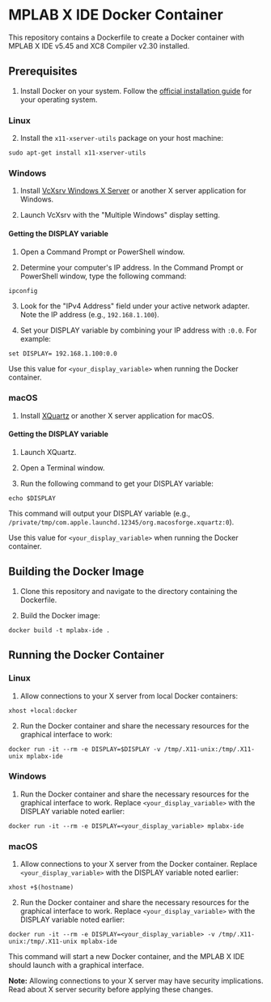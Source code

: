 # MPLAB X IDE Docker Container

This repository contains a Dockerfile to create a Docker container with MPLAB X IDE v5.45 and XC8 Compiler v2.30 installed.

## Prerequisites

1. Install Docker on your system. Follow the [official installation guide](https://docs.docker.com/engine/install/) for your operating system.

### Linux

2. Install the `x11-xserver-utils` package on your host machine:

``` sudo apt-get install x11-xserver-utils ```

### Windows

1. Install [VcXsrv Windows X Server](https://sourceforge.net/projects/vcxsrv/) or another X server application for Windows.

2. Launch VcXsrv with the "Multiple Windows" display setting.

#### Getting the DISPLAY variable

1. Open a Command Prompt or PowerShell window.

2. Determine your computer's IP address. In the Command Prompt or PowerShell window, type the following command:

```ipconfig```

3. Look for the "IPv4 Address" field under your active network adapter. Note the IP address (e.g., `192.168.1.100`).

4. Set your DISPLAY variable by combining your IP address with `:0.0`. For example:

``` set DISPLAY= 192.168.1.100:0.0 ```

Use this value for `<your_display_variable>` when running the Docker container.

### macOS

1. Install [XQuartz](https://www.xquartz.org/) or another X server application for macOS.

#### Getting the DISPLAY variable

1. Launch XQuartz.

2. Open a Terminal window.

3. Run the following command to get your DISPLAY variable:

```echo $DISPLAY```

This command will output your DISPLAY variable (e.g., `/private/tmp/com.apple.launchd.12345/org.macosforge.xquartz:0`).

Use this value for `<your_display_variable>` when running the Docker container.


## Building the Docker Image

1. Clone this repository and navigate to the directory containing the Dockerfile.

2. Build the Docker image:

```docker build -t mplabx-ide .```

## Running the Docker Container

### Linux

1. Allow connections to your X server from local Docker containers:

``` xhost +local:docker ```

2. Run the Docker container and share the necessary resources for the graphical interface to work:

```docker run -it --rm -e DISPLAY=$DISPLAY -v /tmp/.X11-unix:/tmp/.X11-unix mplabx-ide```

### Windows

1. Run the Docker container and share the necessary resources for the graphical interface to work. Replace `<your_display_variable>` with the DISPLAY variable noted earlier:

```docker run -it --rm -e DISPLAY=<your_display_variable> mplabx-ide```

### macOS

1. Allow connections to your X server from the Docker container. Replace `<your_display_variable>` with the DISPLAY variable noted earlier:

```xhost +$(hostname)```

2. Run the Docker container and share the necessary resources for the graphical interface to work. Replace `<your_display_variable>` with the DISPLAY variable noted earlier:

```docker run -it --rm -e DISPLAY=<your_display_variable> -v /tmp/.X11-unix:/tmp/.X11-unix mplabx-ide```

This command will start a new Docker container, and the MPLAB X IDE should launch with a graphical interface.

**Note:** Allowing connections to your X server may have security implications. Read about X server security before applying these changes.

